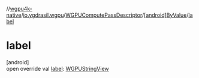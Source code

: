 //[wgpu4k-native](../../../../index.md)/[io.ygdrasil.wgpu](../../index.md)/[WGPUComputePassDescriptor](../index.md)/[[android]ByValue](index.md)/[label](label.md)

# label

[android]\
open override val [label](label.md): [WGPUStringView](../../-w-g-p-u-string-view/index.md)